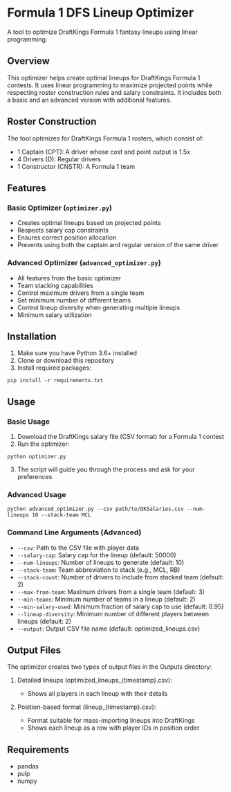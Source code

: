 # Formula 1 DFS Lineup Optimizer

A tool to optimize DraftKings Formula 1 fantasy lineups using linear programming.

## Overview

This optimizer helps create optimal lineups for DraftKings Formula 1 contests. It uses linear programming to maximize projected points while respecting roster construction rules and salary constraints. It includes both a basic and an advanced version with additional features.

## Roster Construction

The tool optimizes for DraftKings Formula 1 rosters, which consist of:

- 1 Captain (CPT): A driver whose cost and point output is 1.5x
- 4 Drivers (D): Regular drivers
- 1 Constructor (CNSTR): A Formula 1 team

## Features

### Basic Optimizer (`optimizer.py`)
- Creates optimal lineups based on projected points
- Respects salary cap constraints
- Ensures correct position allocation
- Prevents using both the captain and regular version of the same driver

### Advanced Optimizer (`advanced_optimizer.py`)
- All features from the basic optimizer
- Team stacking capabilities
- Control maximum drivers from a single team
- Set minimum number of different teams
- Control lineup diversity when generating multiple lineups
- Minimum salary utilization

## Installation

1. Make sure you have Python 3.6+ installed
2. Clone or download this repository
3. Install required packages:

```
pip install -r requirements.txt
```

## Usage

### Basic Usage

1. Download the DraftKings salary file (CSV format) for a Formula 1 contest
2. Run the optimizer:

```
python optimizer.py
```

3. The script will guide you through the process and ask for your preferences

### Advanced Usage

```
python advanced_optimizer.py --csv path/to/DKSalaries.csv --num-lineups 10 --stack-team MCL
```

### Command Line Arguments (Advanced)

- `--csv`: Path to the CSV file with player data
- `--salary-cap`: Salary cap for the lineup (default: 50000)
- `--num-lineups`: Number of lineups to generate (default: 10)
- `--stack-team`: Team abbreviation to stack (e.g., MCL, RB)
- `--stack-count`: Number of drivers to include from stacked team (default: 2)
- `--max-from-team`: Maximum drivers from a single team (default: 3)
- `--min-teams`: Minimum number of teams in a lineup (default: 2)
- `--min-salary-used`: Minimum fraction of salary cap to use (default: 0.95)
- `--lineup-diversity`: Minimum number of different players between lineups (default: 2)
- `--output`: Output CSV file name (default: optimized_lineups.csv)

## Output Files

The optimizer creates two types of output files in the Outputs directory:

1. Detailed lineups (optimized_lineups_{timestamp}.csv):
   - Shows all players in each lineup with their details

2. Position-based format (lineup_{timestamp}.csv):
   - Format suitable for mass-importing lineups into DraftKings
   - Shows each lineup as a row with player IDs in position order

## Requirements

- pandas
- pulp
- numpy
